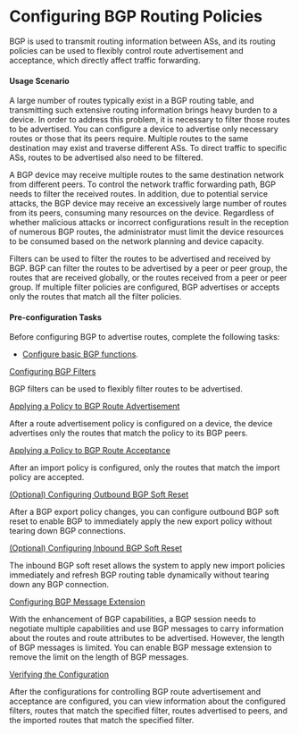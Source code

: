 Configuring BGP Routing Policies
================================

BGP is used to transmit routing information between ASs, and its routing policies can be used to flexibly control route advertisement and acceptance, which directly affect traffic forwarding.

#### Usage Scenario

A large number of routes typically exist in a BGP routing table, and transmitting such extensive routing information brings heavy burden to a device. In order to address this problem, it is necessary to filter those routes to be advertised. You can configure a device to advertise only necessary routes or those that its peers require. Multiple routes to the same destination may exist and traverse different ASs. To direct traffic to specific ASs, routes to be advertised also need to be filtered.

A BGP device may receive multiple routes to the same destination network from different peers. To control the network traffic forwarding path, BGP needs to filter the received routes. In addition, due to potential service attacks, the BGP device may receive an excessively large number of routes from its peers, consuming many resources on the device. Regardless of whether malicious attacks or incorrect configurations result in the reception of numerous BGP routes, the administrator must limit the device resources to be consumed based on the network planning and device capacity.

Filters can be used to filter the routes to be advertised and received by BGP. BGP can filter the routes to be advertised by a peer or peer group, the routes that are received globally, or the routes received from a peer or peer group. If multiple filter policies are configured, BGP advertises or accepts only the routes that match all the filter policies.


#### Pre-configuration Tasks

Before configuring BGP to advertise routes, complete the following tasks:

* [Configure basic BGP functions](dc_vrp_bgp_cfg_3004.html).


[Configuring BGP Filters](../../../../software/nev8r10_vrpv8r16/user/vrp/dc_vrp_bgp_cfg_3113.html)

BGP filters can be used to flexibly filter routes to be advertised.

[Applying a Policy to BGP Route Advertisement](../../../../software/nev8r10_vrpv8r16/user/vrp/dc_vrp_bgp_cfg_3114.html)

After a route advertisement policy is configured on a device, the device advertises only the routes that match the policy to its BGP peers.

[Applying a Policy to BGP Route Acceptance](../../../../software/nev8r10_vrpv8r16/user/vrp/dc_vrp_bgp_cfg_3115.html)

After an import policy is configured, only the routes that match the import policy are accepted.

[(Optional) Configuring Outbound BGP Soft Reset](../../../../software/nev8r10_vrpv8r16/user/vrp/dc_vrp_bgp_cfg_31160.html)

After a BGP export policy changes, you can configure outbound BGP soft reset to enable BGP to immediately apply the new export policy without tearing down BGP connections.

[(Optional) Configuring Inbound BGP Soft Reset](../../../../software/nev8r10_vrpv8r16/user/vrp/dc_vrp_bgp_cfg_3116.html)

The inbound BGP soft reset allows the system to apply new import policies immediately and refresh BGP routing table dynamically without tearing down any BGP connection.

[Configuring BGP Message Extension](../../../../software/nev8r10_vrpv8r16/user/vrp/dc_vrp_bgp_cfg_3216.html)

With the enhancement of BGP capabilities, a BGP session needs to negotiate multiple capabilities and use BGP messages to carry information about the routes and route attributes to be advertised. However, the length of BGP messages is limited. You can enable BGP message extension to remove the limit on the length of BGP messages.

[Verifying the Configuration](../../../../software/nev8r10_vrpv8r16/user/vrp/dc_vrp_bgp_cfg_3117.html)

After the configurations for controlling BGP route advertisement and acceptance are configured, you can view information about the configured filters, routes that match the specified filter, routes advertised to peers, and the imported routes that match the specified filter.